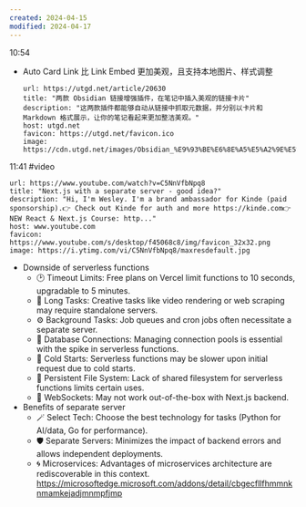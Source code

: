 ```yaml
---
created: 2024-04-15
modified: 2024-04-17
---
```

10:54
+ Auto Card Link 比 Link Embed 更加美观，且支持本地图片、样式调整
	```cardlink
	url: https://utgd.net/article/20630
	title: "两款 Obsidian 链接增强插件，在笔记中插入美观的链接卡片"
	description: "这两款插件都能够自动从链接中抓取元数据，并分别以卡片和 Markdown 格式展示，让你的笔记看起来更加整洁美观。"
	host: utgd.net
	favicon: https://utgd.net/favicon.ico
	image: https://cdn.utgd.net/images/Obsidian_%E9%93%BE%E6%8E%A5%E5%A2%9E%E5%BC%BA%E9%A2%98%E5%9B%BE.png
	```

11:41 #video 
```cardlink
url: https://www.youtube.com/watch?v=C5NnVfbNpq8
title: "Next.js with a separate server - good idea?"
description: "Hi, I'm Wesley. I'm a brand ambassador for Kinde (paid sponsorship).👉 Check out Kinde for auth and more https://kinde.com👉 NEW React & Next.js Course: http..."
host: www.youtube.com
favicon: https://www.youtube.com/s/desktop/f45068c8/img/favicon_32x32.png
image: https://i.ytimg.com/vi/C5NnVfbNpq8/maxresdefault.jpg
```

- Downside of serverless functions
	- 🕑 Timeout Limits: Free plans on Vercel limit functions to 10 seconds, upgradable to 5 minutes.
	- 🎥 Long Tasks: Creative tasks like video rendering or web scraping may require standalone servers.
	- ⚙ Background Tasks: Job queues and cron jobs often necessitate a separate server.
	- 💽 Database Connections: Managing connection pools is essential with the spike in serverless functions.
	- 🥶 Cold Starts: Serverless functions may be slower upon initial request due to cold starts.
	- 📂 Persistent File System: Lack of shared filesystem for serverless functions limits certain uses.
	- 🔌 WebSockets: May not work out-of-the-box with Next.js backend.
- Benefits of separate server
	- 🪄 Select Tech: Choose the best technology for tasks (Python for AI/data, Go for performance).
	- 🛡 Separate Servers: Minimizes the impact of backend errors and allows independent deployments.
	- 🌀 Microservices: Advantages of microservices architecture are rediscoverable in this context.
https://microsoftedge.microsoft.com/addons/detail/cbgecfllfhmmnknmamkejadjmnmpfjmp